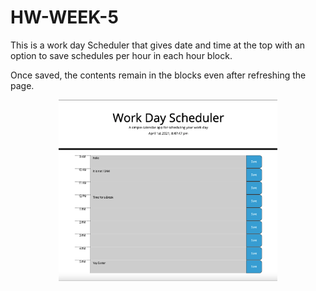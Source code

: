 # HW-WEEK-5

This is a work day Scheduler that gives date and time at the top with an option to save schedules per hour in each hour block. 

Once saved, the contents remain in the blocks even after refreshing the page. 

<p align="center">
  <img src="screenshot.png" width="350" title="Screenshot">
</p>